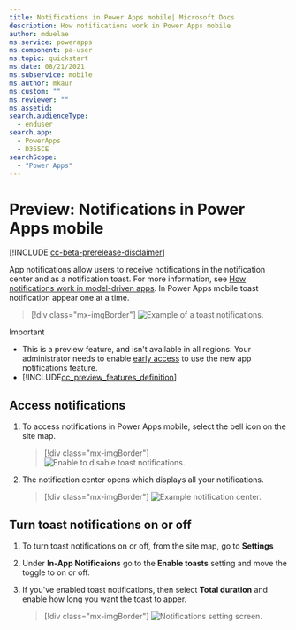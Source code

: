 ```yaml
---
title: Notifications in Power Apps mobile| Microsoft Docs
description: How notifications work in Power Apps mobile
author: mduelae
ms.service: powerapps
ms.component: pa-user
ms.topic: quickstart
ms.date: 08/21/2021
ms.subservice: mobile
ms.author: mkaur
ms.custom: ""
ms.reviewer: ""
ms.assetid: 
search.audienceType: 
  - enduser
search.app: 
  - PowerApps
  - D365CE
searchScope:
  - "Power Apps"
---
```


# Preview: Notifications in Power Apps mobile

[!INCLUDE [cc-beta-prerelease-disclaimer](../includes/cc-beta-prerelease-disclaimer.md)]


App notifications allow users to receive notifications in the notification center and as a notification toast. For more information, see [How notifications work in model-driven apps](../user/notifications.md). In Power Apps mobile toast notification appear one at a time.

> [!div class="mx-imgBorder"] 
> ![Example of a toast notifications.](media/mobile-toast-1.png)  


> [!IMPORTANT]
> - This is a preview feature, and isn't available in all regions. Your administrator needs to enable [early access](/power-platform/admin/opt-in-early-access-updates) to use the new app notifications feature.
> - [!INCLUDE[cc_preview_features_definition](../includes/cc-preview-features-definition.md)]



## Access notifications

1. To access notifications in Power Apps mobile, select the bell icon on the site map. 

   > [!div class="mx-imgBorder"] 
   > ![Enable to disable toast notifications.](media/mobile-bell.png)  

2. The notification center opens which displays all your notifications.
 
   > [!div class="mx-imgBorder"] 
   > ![Example notification center.](media/mobile-toast.png)  
   

## Turn toast notifications on or off

1. To turn toast notifications on or off, from the site map, go to **Settings**
2. Under **In-App Notificaions** go to the **Enable toasts** setting and move the toggle to on or off.
3. If you've enabled toast notifications, then select **Total duration** and enable how long you want the toast to apper.

   > [!div class="mx-imgBorder"] 
   > ![Notifications setting screen.](media/mobile-notifications-setting.png)  
